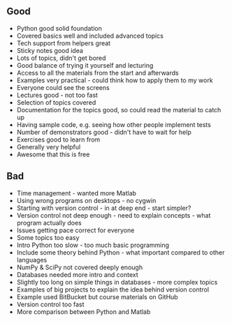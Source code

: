 Good
----
* Python good solid foundation
* Covered basics well and included advanced topics
* Tech support from helpers great
* Sticky notes good idea
* Lots of topics, didn't get bored
* Good balance of trying it yourself and lecturing
* Access to all the materials from the start and afterwards
* Examples very practical - could think how to apply them to my work
* Everyone could see the screens
* Lectures good - not too fast
* Selection of topics covered
* Documentation for the topics good, so could read the material to catch up
* Having sample code, e.g. seeing how other people implement tests
* Number of demonstrators good - didn't have to wait for help
* Exercises good to learn from
* Generally very helpful
* Awesome that this is free

Bad
---

* Time management - wanted more Matlab
* Using wrong programs on desktops - no cygwin
* Starting with version control - in at deep end - start simpler?
* Version control not deep enough - need to explain concepts - what program actually does
* Issues getting pace correct for everyone
* Some topics too easy
* Intro Python too slow - too much basic programming
* Include some theory behind Python - what important compared to other languages
* NumPy & SciPy not covered deeply enough
* Databases needed more intro and context
* Slightly too long on simple things in databases - more complex topics
* Examples of big projects to explain the idea behind version control
* Example used BitBucket but course materials on GitHub
* Version control too fast
* More comparison between Python and Matlab